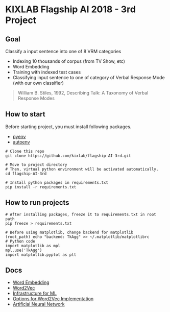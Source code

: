 # KIXLAB Flagship AI 2018 - 3rd Project

## Goal

Classify a input sentence into one of 8 VRM categories

- Indexing 10 thousands of corpus (from TV Show, etc)
- Word Embedding
- Training with indexed test cases
- Classifying input sentence to one of category of Verbal Response Mode (with our own classifier)

> William B. Stiles, 1992, Describing Talk: A Taxonomy of Verbal Response Modes

## How to start

Before starting project, you must install following packages.
- [pyenv](https://github.com/pyenv/pyenv#installation)
- [autoenv](https://github.com/kennethreitz/autoenv#install)

```
# Clone this repo
git clone https://github.com/kixlab/flagship-AI-3rd.git

# Move to project directory
# Then, virtual python environment will be activated automatically.
cd flagship-AI-3rd

# Install python packages in requirements.txt
pip install -r requirements.txt
```

## How to run projects
```
# After installing packages, freeze it to requirements.txt in root path
pip freeze > requirements.txt

# Before using matplotlib, change backend for matplotlib
(root_path) echo "backend: TkAgg" >> ~/.matplotlib/matplotlibrc
# Python code
import matplotlib as mpl
mpl.use('TkAgg')
import matplotlib.pyplot as plt
```

## Docs

- [Word Embedding](https://github.com/kixlab/flagship-AI-3rd/blob/master/docs/Embedding.md)
- [Word2Vec](https://github.com/kixlab/flagship-AI-3rd/blob/master/docs/word2vec.md)
- [Infrastructure for ML](https://github.com/kixlab/flagship-AI-3rd/blob/master/docs/Infra.md)
- [Options for Word2Vec Implementation](https://github.com/kixlab/flagship-AI-3rd/blob/master/docs/Options.md)
- [Artificial Neural Network](https://github.com/kixlab/flagship-AI-3rd/blob/master/docs/ANN.md)